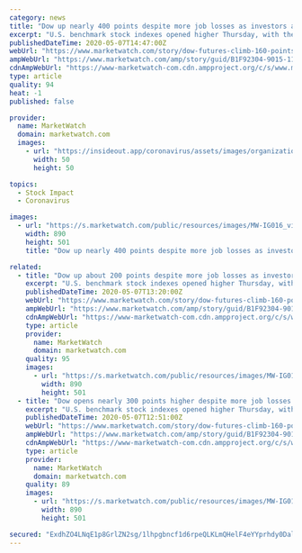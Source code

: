 ```yaml
---
category: news
title: "Dow up nearly 400 points despite more job losses as investors anticipate economies reopening"
excerpt: "U.S. benchmark stock indexes opened higher Thursday, with the technology-laden Nasdaq Composite index recovering all its year-to-date losses suffered"
publishedDateTime: 2020-05-07T14:47:00Z
webUrl: "https://www.marketwatch.com/story/dow-futures-climb-160-points-ahead-of-another-dismal-jobless-claims-and-a-parade-of-fed-speakers-earnings-2020-05-07?mod=10-things"
ampWebUrl: "https://www.marketwatch.com/amp/story/guid/B1F92304-9015-11EA-9208-AF2E6FA5B5BC"
cdnAmpWebUrl: "https://www-marketwatch-com.cdn.ampproject.org/c/s/www.marketwatch.com/amp/story/guid/B1F92304-9015-11EA-9208-AF2E6FA5B5BC"
type: article
quality: 94
heat: -1
published: false

provider:
  name: MarketWatch
  domain: marketwatch.com
  images:
    - url: "https://insideout.app/coronavirus/assets/images/organizations/marketwatch.com-50x50.jpg"
      width: 50
      height: 50

topics:
  - Stock Impact
  - Coronavirus

images:
  - url: "https://s.marketwatch.com/public/resources/images/MW-IG016_virus__ZH_20200507000143.jpg"
    width: 890
    height: 501
    title: "Dow up nearly 400 points despite more job losses as investors anticipate economies reopening"

related:
  - title: "Dow up about 200 points despite more job losses as investors anticipate economies reopening"
    excerpt: "U.S. benchmark stock indexes opened higher Thursday, with the technology-laden Nasdaq Composite index recovering all its year-to-date losses suffered"
    publishedDateTime: 2020-05-07T13:20:00Z
    webUrl: "https://www.marketwatch.com/story/dow-futures-climb-160-points-ahead-of-another-dismal-jobless-claims-and-a-parade-of-fed-speakers-earnings-2020-05-07?mod=banking"
    ampWebUrl: "https://www.marketwatch.com/amp/story/guid/B1F92304-9015-11EA-9208-AF2E6FA5B5BC"
    cdnAmpWebUrl: "https://www-marketwatch-com.cdn.ampproject.org/c/s/www.marketwatch.com/amp/story/guid/B1F92304-9015-11EA-9208-AF2E6FA5B5BC"
    type: article
    provider:
      name: MarketWatch
      domain: marketwatch.com
    quality: 95
    images:
      - url: "https://s.marketwatch.com/public/resources/images/MW-IG016_virus__ZH_20200507000143.jpg"
        width: 890
        height: 501
  - title: "Dow opens nearly 300 points higher despite more job losses as investors anticipate economies reopening"
    excerpt: "U.S. benchmark stock indexes opened higher Thursday, with the technology-laden Nasdaq Composite index recovering all its year-to-date losses suffered"
    publishedDateTime: 2020-05-07T12:51:00Z
    webUrl: "https://www.marketwatch.com/story/dow-futures-climb-160-points-ahead-of-another-dismal-jobless-claims-and-a-parade-of-fed-speakers-earnings-2020-05-07"
    ampWebUrl: "https://www.marketwatch.com/amp/story/guid/B1F92304-9015-11EA-9208-AF2E6FA5B5BC"
    cdnAmpWebUrl: "https://www-marketwatch-com.cdn.ampproject.org/c/s/www.marketwatch.com/amp/story/guid/B1F92304-9015-11EA-9208-AF2E6FA5B5BC"
    type: article
    provider:
      name: MarketWatch
      domain: marketwatch.com
    quality: 89
    images:
      - url: "https://s.marketwatch.com/public/resources/images/MW-IG016_virus__ZH_20200507000143.jpg"
        width: 890
        height: 501

secured: "ExdhZO4LNqE1p8GrlZN2sg/1lhpgbncf1d6rpeQLKLmQHelF4eYYprhdy0DalkfdLGVqUU4w+Cn19E8LlqXW/qrauMC0yWMMG8+5KgShxMVBt+pZy9/C/N+LjwtC7ve3MWLT+oJID+h7jZDxdp+0W3kkE0wfuKVpYOqE53VcptLKduvCDyJ5cTh4A1ixfUwm491Ct2L6c9lqAzLz3QfWhvGDAN0oZkmRENtpdR5uA3mRDqxRu6WZZoMPlp8rAoTM0T7ev/JwBzWJeSYl9gmqCqxS5LZ9O36NiRpOWnquuo/WpvvCi/qieKvM9Jg9QgPK;W7J1EFFVGm8O36YeAyMlmA=="
---
```


